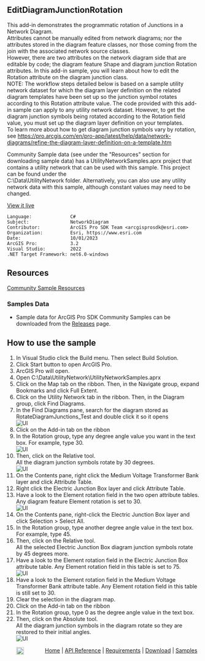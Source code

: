 ## EditDiagramJunctionRotation

<!-- TODO: Write a brief abstract explaining this sample -->
This add-in demonstrates the programmatic rotation of Junctions in a Network Diagram.  
Attributes cannot be manually edited from network diagrams; nor the attributes stored in the diagram feature classes, nor those coming from the join with the associated network source classes.  
However, there are two attributes on the network diagram side that are editable by code; the diagram feature Shape and diagram junction Rotation attributes. In this add-in sample, you will learn about how to edit the Rotation attribute on the diagram junction class.  
NOTE: The workflow steps detailed below is based on a sample utility network dataset for which the diagram layer definition on the related diagram templates have been set up so the junction symbol rotates according to this Rotation attribute value. The code provided with this add-in sample can apply to any utility network dataset. However, to get the diagram junction symbols being rotated according to the Rotation field value, you must set up the diagram layer definition on your templates.  
To learn more about how to get diagram junction symbols vary by rotation, see https://pro.arcgis.com/en/pro-app/latest/help/data/network-diagrams/refine-the-diagram-layer-definition-on-a-template.htm  
   
Community Sample data (see under the "Resources" section for downloading sample data) has a UtilityNetworkSamples.aprx  project that contains a utility network that can be used with this sample.  This project can be found under the   
C:\Data\UtilityNetwork folder. Alternatively, you can also use any utility network data with this sample, although constant  values may need to be changed.  
  


<a href="https://pro.arcgis.com/en/pro-app/sdk/" target="_blank">View it live</a>

<!-- TODO: Fill this section below with metadata about this sample-->
```
Language:              C#
Subject:               NetworkDiagram
Contributor:           ArcGIS Pro SDK Team <arcgisprosdk@esri.com>
Organization:          Esri, https://www.esri.com
Date:                  10/01/2023
ArcGIS Pro:            3.2
Visual Studio:         2022
.NET Target Framework: net6.0-windows
```

## Resources

[Community Sample Resources](https://github.com/Esri/arcgis-pro-sdk-community-samples#resources)

### Samples Data

* Sample data for ArcGIS Pro SDK Community Samples can be downloaded from the [Releases](https://github.com/Esri/arcgis-pro-sdk-community-samples/releases) page.  

## How to use the sample
<!-- TODO: Explain how this sample can be used. To use images in this section, create the image file in your sample project's screenshots folder. Use relative url to link to this image using this syntax: ![My sample Image](FacePage/SampleImage.png) -->
1. In Visual Studio click the Build menu.  Then select Build Solution.
2. Click Start button to open ArcGIS Pro.    
3. ArcGIS Pro will open.    
4. Open C:\Data\UtilityNetwork\UtilityNetworkSamples.aprx  
5. Click on the Map tab on the ribbon. Then, in the Navigate group, expand Bookmarks and click Full Extent.  
6. Click on the Utility Network tab in the ribbon. Then, in the Diagram group, click Find Diagrams.  
7. In the Find Diagrams pane, search for the diagram stored as RotateDiagramJunctions_Test and double click it so it opens  
    ![UI](Screenshots/EditDiagramJunctionRotation1.png)  
8. Click on the Add-in tab on the ribbon    
9. In the Rotation group, type any degree angle value you want in the text box. For example, type 30.  
    ![UI](Screenshots/EditDiagramJunctionRotation2.png)  
10. Then, click on the Relative tool.  
 All the diagram junction symbols rotate by 30 degrees.  
    ![UI](Screenshots/EditDiagramJunctionRotation3.png)  
11. On the Contents pane, right click the Medium Voltage Transformer Bank layer and click Attribute Table.  
12. Right click the Electric Junction Box layer and click Attribute Table.  
13. Have a look to the Element rotation field in the two open attribute tables. Any diagram feature Element rotation is set to 30.  
    ![UI](Screenshots/EditDiagramJunctionRotation4.png)  
14. On the Contents pane, right-click the Electric Junction Box layer and click Selection > Select All.  
15. In the Rotation group, type another degree angle value in the text box. For example, type 45.  
16. Then, click on the Relative tool.  
All the selected Electric Junction Box diagram junction symbols rotate by 45 degrees more.  
17. Have a look to the Element rotation field in the Electric Junction Box attribute table. Any Element rotation field in this table is set to 75.  
    ![UI](Screenshots/EditDiagramJunctionRotation5.png)  
18. Have a look to the Element rotation field in the Medium Voltage Transformer Bank attribute table. Any Element rotation field in this table is still set to 30.  
19. Clear the selection in the diagram map.  
20. Click on the Add-in tab on the ribbon    
21. In the Rotation group, type 0 as the degree angle value in the text box.  
22. Then, click on the Absolute tool.  
All the diagram junction symbols in the diagram rotate so they are restored to their initial angles.  
    ![UI](Screenshots/EditDiagramJunctionRotation6.png)  
  

<!-- End -->

&nbsp;&nbsp;&nbsp;&nbsp;&nbsp;&nbsp;<img src="https://esri.github.io/arcgis-pro-sdk/images/ArcGISPro.png"  alt="ArcGIS Pro SDK for Microsoft .NET Framework" height = "20" width = "20" align="top"  >
&nbsp;&nbsp;&nbsp;&nbsp;&nbsp;&nbsp;&nbsp;&nbsp;&nbsp;&nbsp;&nbsp;&nbsp;
[Home](https://github.com/Esri/arcgis-pro-sdk/wiki) | <a href="https://pro.arcgis.com/en/pro-app/latest/sdk/api-reference" target="_blank">API Reference</a> | [Requirements](https://github.com/Esri/arcgis-pro-sdk/wiki#requirements) | [Download](https://github.com/Esri/arcgis-pro-sdk/wiki#installing-arcgis-pro-sdk-for-net) | <a href="https://github.com/esri/arcgis-pro-sdk-community-samples" target="_blank">Samples</a>
